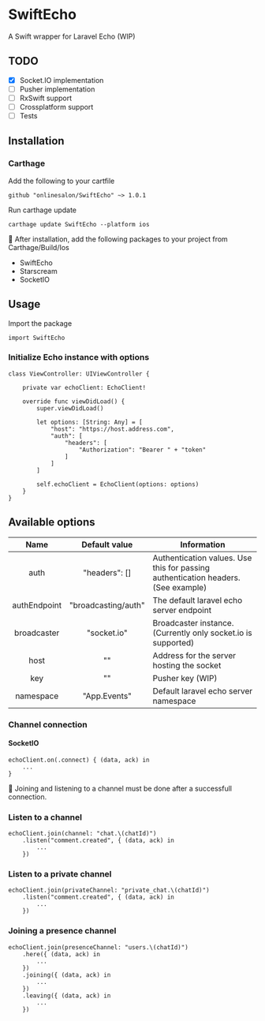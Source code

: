 # SwiftEcho
A Swift wrapper for Laravel Echo (WIP)

## TODO
 - [x] Socket.IO implementation
 - [ ] Pusher implementation
 - [ ] RxSwift support
 - [ ] Crossplatform support
 - [ ] Tests
## Installation
### Carthage
Add the following to your cartfile

```
github "onlinesalon/SwiftEcho" ~> 1.0.1
```
Run carthage update

```
carthage update SwiftEcho --platform ios
```
:orange_book: After installation, add the following packages to your project from Carthage/Build/Ios

- SwiftEcho
- Starscream
- SocketIO

## Usage
Import the package
```
import SwiftEcho
```

### Initialize Echo instance with options

```
class ViewController: UIViewController {
    
    private var echoClient: EchoClient!

    override func viewDidLoad() {
        super.viewDidLoad()
        
        let options: [String: Any] = [
            "host": "https://host.address.com",
            "auth": [
                "headers": [
                    "Authorization": "Bearer " + "token"
                ]
            ]
        ]
        
        self.echoClient = EchoClient(options: options)
    }
}
```

## Available options
|     Name     |    Default value    | Information                                                                       |
|:------------:|:-------------------:|-----------------------------------------------------------------------------------|
| auth         | "headers": []       | Authentication values. Use this for passing authentication headers. (See example) |
| authEndpoint | "broadcasting/auth" | The default laravel echo server endpoint                                          |
| broadcaster  | "socket.io"         | Broadcaster instance. (Currently only socket.io is supported)                     |
| host         | ""                  | Address for the server hosting the socket                                         |
| key          | ""                  | Pusher key (WIP)                                                                  |
| namespace    | "App.Events"        | Default laravel echo server namespace                                             |

### Channel connection
#### SocketIO
```
echoClient.on(.connect) { (data, ack) in
    ...
}
```
:orange_book: Joining and listening to a channel must be done after a successfull connection.

### Listen to a channel
```
echoClient.join(channel: "chat.\(chatId)")
    .listen("comment.created", { (data, ack) in
        ...
    })
```

### Listen to a private channel
```
echoClient.join(privateChannel: "private_chat.\(chatId)")
    .listen("comment.created", { (data, ack) in
        ...
    })
```

### Joining a presence channel
```
echoClient.join(presenceChannel: "users.\(chatId)")
    .here({ (data, ack) in
        ...
    })
    .joining({ (data, ack) in
        ...
    })
    .leaving({ (data, ack) in
        ...
    })
```
